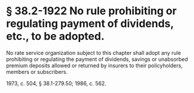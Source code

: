 # § 38.2-1922 No rule prohibiting or regulating payment of dividends, etc., to be adopted.

<p>No rate service organization subject to this chapter shall adopt any rule prohibiting or regulating the payment of dividends, savings or unabsorbed premium deposits allowed or returned by insurers to their policyholders, members or subscribers.</p><p>1973, c. 504, § 38.1-279.50; 1986, c. 562.</p>